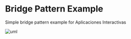 # Bridge Pattern Example

Simple bridge pattern example for Aplicaciones Interactivas

![uml](https://puu.sh/vCdkk/06e5b67ac2.png)
